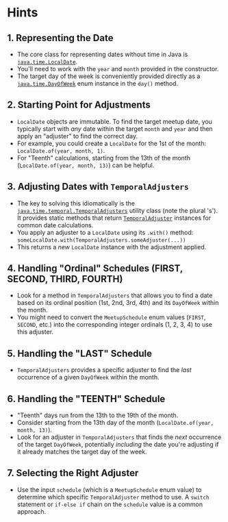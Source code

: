 # Hints

## 1. Representing the Date

- The core class for representing dates without time in Java is [`java.time.LocalDate`][localdate-docs].
- You'll need to work with the `year` and `month` provided in the constructor.
- The target day of the week is conveniently provided directly as a [`java.time.DayOfWeek`][dayofweek-docs] enum instance in the `day()` method.

## 2. Starting Point for Adjustments

- `LocalDate` objects are immutable. To find the target meetup date, you typically start with *any* date within the target `month` and `year` and then apply an "adjuster" to find the correct day.
- For example, you could create a `LocalDate` for the 1st of the month: `LocalDate.of(year, month, 1)`.
- For "Teenth" calculations, starting from the 13th of the month (`LocalDate.of(year, month, 13)`) can be helpful.

## 3. Adjusting Dates with `TemporalAdjusters`

- The key to solving this idiomatically is the [`java.time.temporal.TemporalAdjusters`][temporaladjusters-docs] utility class (note the plural 's'). It provides static methods that return [`TemporalAdjuster`][temporaladjuster-docs] instances for common date calculations.
- You apply an adjuster to a `LocalDate` using its `.with()` method: `someLocalDate.with(TemporalAdjusters.someAdjuster(...))`
- This returns a *new* `LocalDate` instance with the adjustment applied.

## 4. Handling "Ordinal" Schedules (FIRST, SECOND, THIRD, FOURTH)

- Look for a method in `TemporalAdjusters` that allows you to find a date based on its ordinal position (1st, 2nd, 3rd, 4th) and its `DayOfWeek` within the month.
- You might need to convert the `MeetupSchedule` enum values (`FIRST`, `SECOND`, etc.) into the corresponding integer ordinals (1, 2, 3, 4) to use this adjuster.

## 5. Handling the "LAST" Schedule

- `TemporalAdjusters` provides a specific adjuster to find the *last* occurrence of a given `DayOfWeek` within the month.

## 6. Handling the "TEENTH" Schedule

- "Teenth" days run from the 13th to the 19th of the month.
- Consider starting from the 13th day of the month (`LocalDate.of(year, month, 13)`).
- Look for an adjuster in `TemporalAdjusters` that finds the *next* occurrence of the target `DayOfWeek`, potentially *including* the date you're adjusting if it already matches the target day of the week.

## 7. Selecting the Right Adjuster

- Use the input `schedule` (which is a `MeetupSchedule` enum value) to determine which specific `TemporalAdjuster` method to use. A `switch` statement or `if-else if` chain on the `schedule` value is a common approach.

[localdate-docs]: https://docs.oracle.com/javase/8/docs/api/java/time/LocalDate.html
[dayofweek-docs]: https://docs.oracle.com/javase/8/docs/api/java/time/DayOfWeek.html
[temporaladjuster-docs]: https://docs.oracle.com/javase/8/docs/api/java/time/temporal/TemporalAdjuster.html
[temporaladjusters-docs]: https://docs.oracle.com/javase/8/docs/api/java/time/temporal/TemporalAdjusters.html
